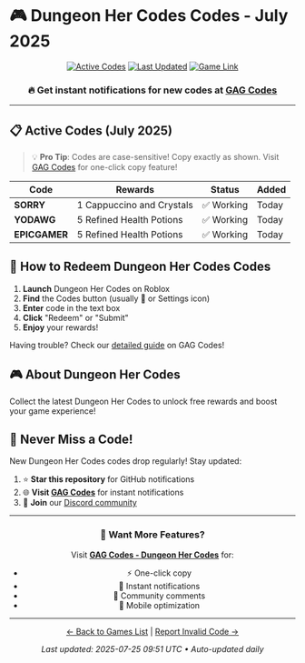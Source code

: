 # 🎮 Dungeon Her Codes Codes - July 2025

<div align="center">

[![Active Codes](https://img.shields.io/badge/Active%20Codes-3-brightgreen)](https://gagcodes.com/roblox/dungeon-heroes)
[![Last Updated](https://img.shields.io/badge/Last%20Updated-Today-orange)](https://gagcodes.com/roblox/dungeon-heroes)
[![Game Link](https://img.shields.io/badge/Play-Dungeon%20Her%20Codes-red)](https://www.roblox.com/games/)

### 🔥 **Get instant notifications for new codes at [GAG Codes](https://gagcodes.com/roblox/dungeon-heroes)**

</div>

---

## 📋 Active Codes (July 2025)

> 💡 **Pro Tip**: Codes are case-sensitive! Copy exactly as shown. Visit [GAG Codes](https://gagcodes.com/roblox/dungeon-heroes) for one-click copy feature!

| Code | Rewards | Status | Added |
|------|---------|--------|-------|
| **SORRY** | 1 Cappuccino and Crystals | ✅ Working | Today |
| **YODAWG** | 5 Refined Health Potions | ✅ Working | Today |
| **EPICGAMER** | 5 Refined Health Potions | ✅ Working | Today |


## 📖 How to Redeem Dungeon Her Codes Codes

1. **Launch** Dungeon Her Codes on Roblox
2. **Find** the Codes button (usually 🎁 or Settings icon)
3. **Enter** code in the text box
4. **Click** "Redeem" or "Submit"
5. **Enjoy** your rewards!

Having trouble? Check our [detailed guide](https://gagcodes.com/roblox/dungeon-heroes#how-to-redeem) on GAG Codes!

## 🎮 About Dungeon Her Codes

Collect the latest Dungeon Her Codes to unlock free rewards and boost your game experience!

## 🔔 Never Miss a Code!

New Dungeon Her Codes codes drop regularly! Stay updated:

1. ⭐ **Star this repository** for GitHub notifications
2. 🌐 **Visit [GAG Codes](https://gagcodes.com/roblox/dungeon-heroes)** for instant notifications
3. 💬 **Join** our [Discord community](https://gagcodes.com/discord)

---

<div align="center">

### 🚀 Want More Features?

Visit [**GAG Codes - Dungeon Her Codes**](https://gagcodes.com/roblox/dungeon-heroes) for:
- ⚡ One-click copy
- 🔔 Instant notifications  
- 💬 Community comments
- 📱 Mobile optimization

---

[← Back to Games List](README.md) | [Report Invalid Code →](https://github.com/yourusername/roblox-codes-directory/issues)

*Last updated: 2025-07-25 09:51 UTC • Auto-updated daily*

</div>